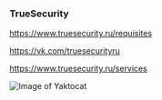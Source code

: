 ### TrueSecurity

https://www.truesecurity.ru/requisites

https://vk.com/truesecurityru

https://www.truesecurity.ru/services

![Image of Yaktocat](https://sun9-38.userapi.com/c856020/v856020362/b8e0c/h5hgQ30_fsc.jpg)


